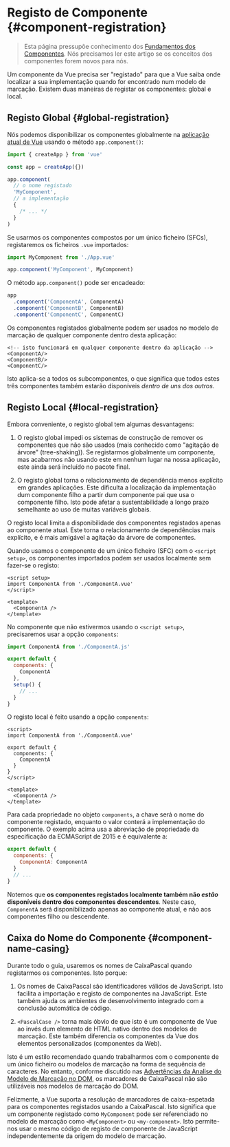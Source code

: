 # Registo de Componente {#component-registration}

> Esta página pressupõe conhecimento dos [Fundamentos dos Componentes](/guide/essentials/component-basics). Nós precisamos ler este artigo se os conceitos dos componentes forem novos para nós.

<VueSchoolLink href="https://vueschool.io/lessons/vue-3-global-vs-local-vue-components" title="Aula Grátis de Registo de Componente de Vue.js"/>

Um componente da Vue precisa ser "registado" para que a Vue saiba onde localizar a sua implementação quando for encontrado num modelo de marcação. Existem duas maneiras de registar os componentes: global e local.

## Registo Global {#global-registration}

Nós podemos disponibilizar os componentes globalmente na [aplicação atual de Vue](/guide/essentials/application) usando o método `app.component()`:

```js
import { createApp } from 'vue'

const app = createApp({})

app.component(
  // o nome registado
  'MyComponent',
  // a implementação
  {
    /* ... */
  }
)
```

Se usarmos os componentes compostos por um único ficheiro (SFCs), registaremos os ficheiros `.vue` importados:

```js
import MyComponent from './App.vue'

app.component('MyComponent', MyComponent)
```

O método `app.component()` pode ser encadeado:

```js
app
  .component('ComponentA', ComponentA)
  .component('ComponentB', ComponentB)
  .component('ComponentC', ComponentC)
```

Os componentes registados globalmente podem ser usados no modelo de marcação de qualquer componente dentro desta aplicação:

```vue-html
<!-- isto funcionará em qualquer componente dentro da aplicação -->
<ComponentA/>
<ComponentB/>
<ComponentC/>
```

Isto aplica-se a todos os subcomponentes, o que significa que todos estes três componentes também estarão disponíveis _dentro de uns dos outros_.

## Registo Local {#local-registration}

Embora conveniente, o registo global tem algumas desvantagens:

1. O registo global impedi os sistemas de construção de remover os componentes que não são usados (mais conhecido como "agitação de árvore" (tree-shaking)). Se registarmos globalmente um componente, mas acabarmos não usando este em nenhum lugar na nossa aplicação, este ainda será incluído no pacote final.

2. O registo global torna o relacionamento de dependência menos explícito em grandes aplicações. Este dificulta a localização da implementação dum componente filho a partir dum componente pai que usa o componente filho. Isto pode afetar a sustentabilidade a longo prazo semelhante ao uso de muitas variáveis globais.

O registo local limita a disponibilidade dos componentes registados apenas ao componente atual. Este torna o relacionamento de dependências mais explícito, e é mais amigável a agitação da árvore de componentes.

<div class="composition-api">

Quando usamos o componente de um único ficheiro (SFC) com o `<script setup>`, os componentes importados podem ser usados localmente sem fazer-se o registo:

```vue
<script setup>
import ComponentA from './ComponentA.vue'
</script>

<template>
  <ComponentA />
</template>
```

No componente que não estivermos usando o `<script setup>`, precisaremos usar a opção `components`:

```js
import ComponentA from './ComponentA.js'

export default {
  components: {
    ComponentA
  },
  setup() {
    // ...
  }
}
```

</div>
<div class="options-api">

O registo local é feito usando a opção `components`:

```vue
<script>
import ComponentA from './ComponentA.vue'

export default {
  components: {
    ComponentA
  }
}
</script>

<template>
  <ComponentA />
</template>
```

</div>

Para cada propriedade no objeto `components`, a chave será o nome do componente registado, enquanto o valor conterá a implementação do componente. O exemplo acima usa a abreviação de propriedade da especificação da ECMAScript de 2015 e é equivalente a:

```js
export default {
  components: {
    ComponentA: ComponentA
  }
  // ...
}
```

Notemos que **os componentes registados localmente também não _estão_ disponíveis dentro dos componentes descendentes**. Neste caso, `ComponentA` será disponibilizado apenas ao componente atual, e não aos componentes filho ou descendente.

## Caixa do Nome do Componente {#component-name-casing}

Durante todo o guia, usaremos os nomes de CaixaPascal quando registarmos os componentes. Isto porque:

1. Os nomes de CaixaPascal são identificadores válidos de JavaScript. Isto facilita a importação e registo de componentes na JavaScript. Este também ajuda os ambientes de desenvolvimento integrado com a conclusão automática de código.

2. `<PascalCase />` torna mais óbvio de que isto é um componente de Vue ao invés dum elemento de HTML nativo dentro dos modelos de marcação. Este também diferencia os componentes da Vue dos elementos personalizados (componentes da Web).

Isto é um estilo recomendado quando trabalharmos com o componente de um único ficheiro ou modelos de marcação na forma de sequência de caracteres. No entanto, conforme discutido nas [Advertências da Analise do Modelo de Marcação no DOM](/guide/essentials/component-basics#in-dom-template-parsing-caveats), os marcadores de CaixaPascal não são utilizáveis nos modelos de marcação do DOM.

Felizmente, a Vue suporta a resolução de marcadores de caixa-espetada para os componentes registados usando a CaixaPascal. Isto significa que um componente registado como `MyComponent` pode ser referenciado no modelo de marcação como `<MyComponent>` ou `<my-component>`. Isto permite-nos usar o mesmo código de registo de componente de JavaScript independentemente da origem do modelo de marcação.
